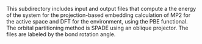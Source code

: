 This subdirectory includes input and output files that compute a the energy of the system for the projection-based embedding calculation of MP2 for the active space and DFT for the environment, using the PBE functional.
The orbital partitioning method is SPADE using an oblique projector.
The files are labeled by the bond rotation angle.

